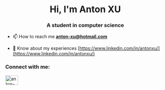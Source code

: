 <h1 align="center">Hi, I'm Anton XU</h1>
<h3 align="center">A student in computer science</h3>

-   📫 How to reach me **anton-xu@hotmail.com**

-   📄 Know about my experiences [https://www.linkedin.com/in/antonxu/](https://www.linkedin.com/in/antonxu/)

<h3 align="left">Connect with me:</h3>
<p align="left">
    <a href="https://linkedin.com/in/antonxu" target="blank">
        <img align="center"
            src="https://raw.githubusercontent.com/rahuldkjain/github-profile-readme-generator/master/src/images/icons/Social/linked-in-alt.svg"
            alt="anton-xu" height="30" width="40" />
    </a>
</p>
 </p>

